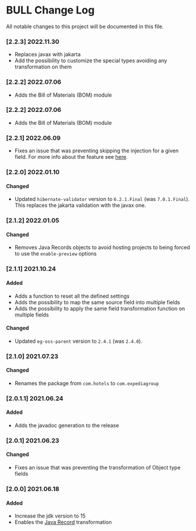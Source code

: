 # BULL Change Log

All notable changes to this project will be documented in this file.

### [2.2.3] 2022.11.30
* Replaces javax with jakarta
* Add the possibility to customize the special types avoiding any transformation on them

### [2.2.2] 2022.07.06
* Adds the Bill of Materials (BOM) module

### [2.2.2] 2022.07.06
* Adds the Bill of Materials (BOM) module

### [2.2.1] 2022.06.09
* Fixes an issue that was preventing skipping the injection for a given field. For more info about the feature see [here](README.md#skip-transformation-on-a-given-set-of-fields).

### [2.2.0] 2022.01.10
#### Changed
* Updated `hibernate-validator` version to `6.2.1.Final` (was `7.0.1.Final`). This replaces the jakarta validation with the javax one.

### [2.1.2] 2022.01.05
#### Changed
* Removes Java Records objects to avoid hosting projects to being forced to use the `enable-preview` options
 
### [2.1.1] 2021.10.24
#### Added
* Adds a function to reset all the defined settings
* Adds the possibility to map the same source field into multiple fields
* Adds the possibility to apply the same field transformation function on multiple fields
#### Changed
* Updated `eg-oss-parent` version to `2.4.1` (was `2.4.0`).

### [2.1.0] 2021.07.23
#### Changed
* Renames the package from `com.hotels` to `com.expediagroup`

### [2.0.1.1] 2021.06.24
#### Added
* Adds the javadoc generation to the release

### [2.0.1] 2021.06.23
#### Changed
* Fixes an issue that was preventing the transformation of Object type fields

### [2.0.0] 2021.06.18
#### Added
* Increase the jdk version to 15
* Enables the [Java Record](https://blogs.oracle.com/javamagazine/records-come-to-java) transformation
